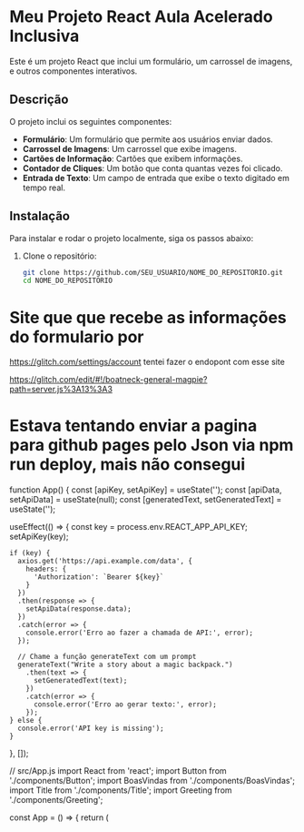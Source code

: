 # Meu Projeto React Aula Acelerado Inclusiva

Este é um projeto React que inclui um formulário, um carrossel de imagens, e outros componentes interativos.

## Descrição

O projeto inclui os seguintes componentes:
- **Formulário**: Um formulário que permite aos usuários enviar dados.
- **Carrossel de Imagens**: Um carrossel que exibe imagens.
- **Cartões de Informação**: Cartões que exibem informações.
- **Contador de Cliques**: Um botão que conta quantas vezes foi clicado.
- **Entrada de Texto**: Um campo de entrada que exibe o texto digitado em tempo real.

## Instalação

Para instalar e rodar o projeto localmente, siga os passos abaixo:

1. Clone o repositório:
   ```sh
   git clone https://github.com/SEU_USUARIO/NOME_DO_REPOSITORIO.git
   cd NOME_DO_REPOSITORIO


# Site que que recebe as informações do formulario por

https://glitch.com/settings/account
tentei fazer o endopont com esse site

https://glitch.com/edit/#!/boatneck-general-magpie?path=server.js%3A13%3A3


# Estava tentando enviar a pagina para github pages pelo Json via npm run deploy, mais não consegui



function App() {
  const [apiKey, setApiKey] = useState('');
  const [apiData, setApiData] = useState(null);
  const [generatedText, setGeneratedText] = useState('');

  useEffect(() => {
    const key = process.env.REACT_APP_API_KEY;
    setApiKey(key);

    if (key) {
      axios.get('https://api.example.com/data', {
        headers: {
          'Authorization': `Bearer ${key}`
        }
      })
      .then(response => {
        setApiData(response.data);
      })
      .catch(error => {
        console.error('Erro ao fazer a chamada de API:', error);
      });

      // Chame a função generateText com um prompt
      generateText("Write a story about a magic backpack.")
        .then(text => {
          setGeneratedText(text);
        })
        .catch(error => {
          console.error('Erro ao gerar texto:', error);
        });
    } else {
      console.error('API key is missing');
    }
  }, []);

// src/App.js
import React from 'react';
import Button from './components/Button';
import BoasVindas from './components/BoasVindas';
import Title from './components/Title';
import Greeting from './components/Greeting';

const App = () => {
  return (
    <div className="App">
      <Title text="Página Inicial" />
      <BoasVindas />
      <Greeting name="Guilherme" />
      <Greeting name="Danielle" />
      <Greeting name="Andrea" />
      <Button label="Clique aqui" />
      <Title text="Sobre Nós" />
      <Title text="Contatos" />
    </div>
  );
};

export default App;

